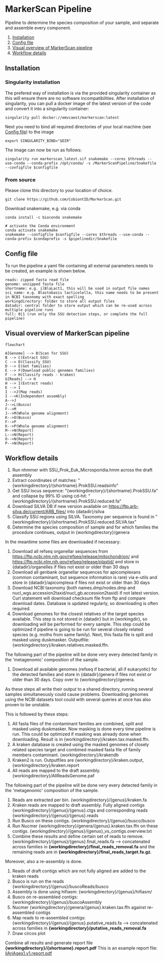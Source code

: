 # MarkerScan Pipeline
Pipeline to determine the species composition of your sample, and separate and assemble every component.

1. [Installation](#installation)
2. [Config file](#config-file)
3. [Visual overview of MarkerScan pipeline](#visual-overview-of-markerscan-pipeline)
4. [Workflow details](#workflow-details)

## Installation

### Singularity installation

The prefered way of installation is via the provided singularity container as this will ensure there are no software incompatibilities. 
After installation of singularity, you can pull a docker image of the latest version of the code and convert it into a singularity container:

```
singularity pull docker://emvcaest/markerscan:latest
```

Next you need to bind all required directories of your local machine (see [Config file](#config-file)) to the image

```
export SINGULARITY_BIND="$DIR"
```

The image can now be run as follows:

```
singularity run markerscan_latest.sif snakemake --cores $threads --use-conda --conda-prefix /opt/conda/ -s /MarkerScanPipeline/Snakefile --configfile $configfile
```

### From source

Please clone this directory to your location of choice.

```
git clone https://github.com/CobiontID/MarkerScan.git
```
Download snakemake, e.g. via conda
```
conda install -c bioconda snakemake
```

```
# activate the Conda environment
conda activate snakemake
snakemake --configfile $configfile --cores $threads --use-conda --conda-prefix $condaprefix -s $pipelinedir/Snakefile
```


## Config file

To run the pipeline a yaml file containing all external parameters needs to be created, an example is shown below.

```
reads: zipped fasta read file
genome: unzipped fasta file
shortname: e.g. ilBlaLact1, this will be used in output file names
sci_name: e.g. Blastobasis lacticolella, this name needs to be present in NCBI taxonomy with exact spelling 
workingdirectory: folder to store all output files
datadir: central folder to store output which can be re-used across multiple pipeline runs
full: 0|1 (run only the SSU detection steps, or complete the full pipeline)
```

## Visual overview of MarkerScan pipeline

```mermaid
flowchart

A[Genome] --> B(Scan for SSU)
B --> C(Extract SSU)
C --> D(Classify SSU)
D --> E(Get families)
E --> F(Download public genomes families)
F --> H(Classify reads - kraken)
G[Reads] --> H
H --> I(Extract reads)
E --> I
I -->J(Map reads)
I -->K(Independent assembly)
A-->J
J-->L(Busco)
F-->M
J-->M(Whole genome alignment)
K-->O(Busco)
F-->P
K-->P(Whole genome alignment)
M-->N(Report)
L-->N(Report)
O-->N(Report)
P-->N(Report)
```

## Workflow details

1. Run nhmmer with SSU_Prok_Euk_Microsporidia.hmm across the draft assembly
2. Extract coordinates of matches: "{workingdirectory}/{shortname}.ProkSSU.readsinfo"
3. Get SSU locus sequence: "{workingdirectory}/{shortname}.ProkSSU.fa" and collapse by 99% ID using cd-hit: "{workingdirectory}/{shortname}.ProkSSU.reduced.fa"
4. Download SILVA DB if new version available on https://ftp.arb-silva.de/current/ARB_files/ into {datadir}/silva
5. Classify SSU regions using SILVA. Taxonomy per sequence is found in "{workingdirectory}/{shortname}.ProkSSU.reduced.SILVA.tax"
6. Determine the species composition of sample and for which families the procedure continues, output in {workingdirectory}/genera

In the meantime some files are downloaded if necessary:
1. Download all refseq organellar sequences from https://ftp.ncbi.nlm.nih.gov/refseq/release/mitochondrion/ and https://ftp.ncbi.nlm.nih.gov/refseq/release/plastid/ and store in {datadir}/organelles if files not exist or older than 30 days
2. Download all genbank organellar sequences for apicomplexans (common contaminant, but sequence information is rare) via e-utils and store in {datadir}/apicomplexa if files not exist or older than 30 days
3. Download NCBI taxonomy (both names.dmp/nodes.dmp and nucl_wgs.accession2taxid/nucl_gb.accession2taxid) if not latest version. Curl statement will download checksum file from ftp and compare download dates. Database is updated regularly, so downloading is often required.
4. Download genomes for the closest relatives of the target species available. This step is not stored in {datadir} but in {workingdir}, so downloading will be performed for every sample. This step could be optimized if pipeline is going to be run for several closely related species (e.g. moths from same family). Next, this fasta file is split and masked using duskmasker. Outputfile: {workingdirectory}/kraken.relatives.masked.ffn.

The following part of the pipeline will be done very every detected family in the 'metagenomic' composition of the sample.
1. Download all available genomes (refseq if bacterial, all if eukaryotic) for the detected families and store in {datadir}/genera if files not exist or older than 30 days. Copy over to {workingdirectory}/genera. 

As these steps all write their output to a shared directory, running several samples simultaneously could cause problems. Downloading genomes using the NCBI datasets tool could with several queries at once has also proven to be unstable.

This is followed by these steps:
1. All fasta files of the contaminant families are combined, split and masked using duskmasker. Now masking is done every time pipeline is run. This could be optimized if masking was already done when downloading. Result is in {workingdirectory}/kraken.tax.masked.ffn.
2. A kraken database is created using the masked genomes of closely related species target and combined masked fasta file of family members contaminant. {workingdirectory}/krakendb
3. Kraken2 is run. Outputfiles are {workingdirectory}/kraken.output, {workingdirectory}/kraken.report
4. All reads are mapped to the draft assembly. {workingdirectory}/AllReadsGenome.paf

The following part of the pipeline will be done very every detected family in the 'metagenomic' composition of the sample.
1. Reads are extracted per bin. {workingdirectory}/{genus}/kraken.fa
2. Kraken reads are mapped to draft assembly. Fully aligned contigs {workingdirectory}/{genus}/{genus}.ctgs and corresponding reads {workingdirectory}/{genus}/{genus}.reads
3. Run Busco on these contigs. {workingdirectory}/{genus}/busco/busco
4. Run Nucmer {workingdirectory}/genera/{genus}.kraken.tax.ffn on these contigs. {workingdirectory}/{genus}/{genus}\_vs_contigs.overview.txt
5. Combine these results and define certain set of reads to remove. {workingdirectory}/{genus}/{genus}.final_reads.fa --> concatenated across families in **{workingdirectory}/final_reads_removal.fa** and the remaining reads are in **{workingdirectory}/final_reads_target.fa.gz**.

Moreover, also a re-assembly is done.
1. Reads of draft contigs which are not fully aligned are added to the kraken reads
2. Busco is run on the reads {workingdirectory}/{genus}/buscoReads/busco
3. Assembly is done using hifiasm: {workingdirectory}/{genus}/hifiasm/
4. Busco on re-assembled contigs: {workingdirectory}/{genus}/buscoAssembly
5. Nucmer {workingdirectory}/genera/{genus}.kraken.tax.ffn against re-assembled contigs
6. Map reads to re-assembled contigs: {workingdirectory}/{genus}/{genus}.putative_reads.fa --> concatenated across families in **{workingdirectory}/putative_reads_removal.fa**
7. Draw circos plot

Combine all results and generate report file **{workingdirectory}/{shortname}.report.pdf**
This is an example report file: [ilAriAges1.v1.report.pdf](https://github.com/CobiontID/Marker_pipeline/files/6175523/ilAriAges1.v1.report.pdf)
